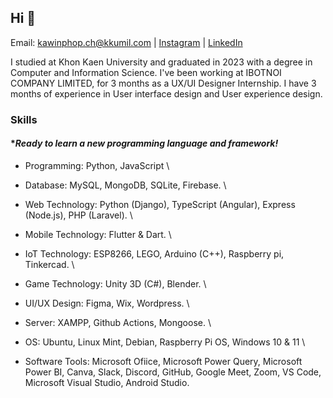 ## Hi 👋

Email: kawinphop.ch@kkumil.com | [Instagram](https://www.instagram.com/kawin101x/) | [LinkedIn](https://www.linkedin.com/in/kawin101/)

I studied at Khon Kaen University and graduated in 2023 with a degree in Computer and Information Science. I've been working at IBOTNOI COMPANY LIMITED, for 3 months as a UX/UI Designer Internship. I have 3 months of experience in User interface design and User experience design.

### Skills 

#### **Ready to learn a new programming language and framework!*

- Programming: Python, JavaScript \

- Database: MySQL, MongoDB, SQLite, Firebase. \

- Web Technology: Python (Django), TypeScript (Angular), Express (Node.js), PHP (Laravel). \

- Mobile Technology: Flutter & Dart. \

- IoT Technology: ESP8266, LEGO, Arduino (C++), Raspberry pi, Tinkercad. \

- Game Technology: Unity 3D (C#), Blender. \

- UI/UX Design: Figma, Wix, Wordpress. \

- Server: XAMPP, Github Actions, Mongoose. \

- OS: Ubuntu, Linux Mint, Debian, Raspberry Pi OS, Windows 10 & 11 \

- Software Tools: Microsoft Ofiice, Microsoft Power Query, Microsoft Power BI, Canva, Slack, Discord, GitHub, Google Meet, Zoom, VS Code, Microsoft Visual Studio, Android Studio.
